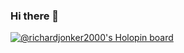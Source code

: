 ### Hi there 👋

[![@richardjonker2000's Holopin board](https://holopin.me/richardjonker2000)](https://holopin.io/@richardjonker2000)



<!--
**richardjonker2000/richardjonker2000** is a ✨ _special_ ✨ repository because its `README.md` (this file) appears on your GitHub profile.




Here are some ideas to get you started:

- 🔭 I’m currently working on ...
- 🌱 I’m currently learning ...
- 👯 I’m looking to collaborate on ...
- 🤔 I’m looking for help with ...
- 💬 Ask me about ...
- 📫 How to reach me: ...
- 😄 Pronouns: ...
- ⚡ Fun fact: ...
-->
